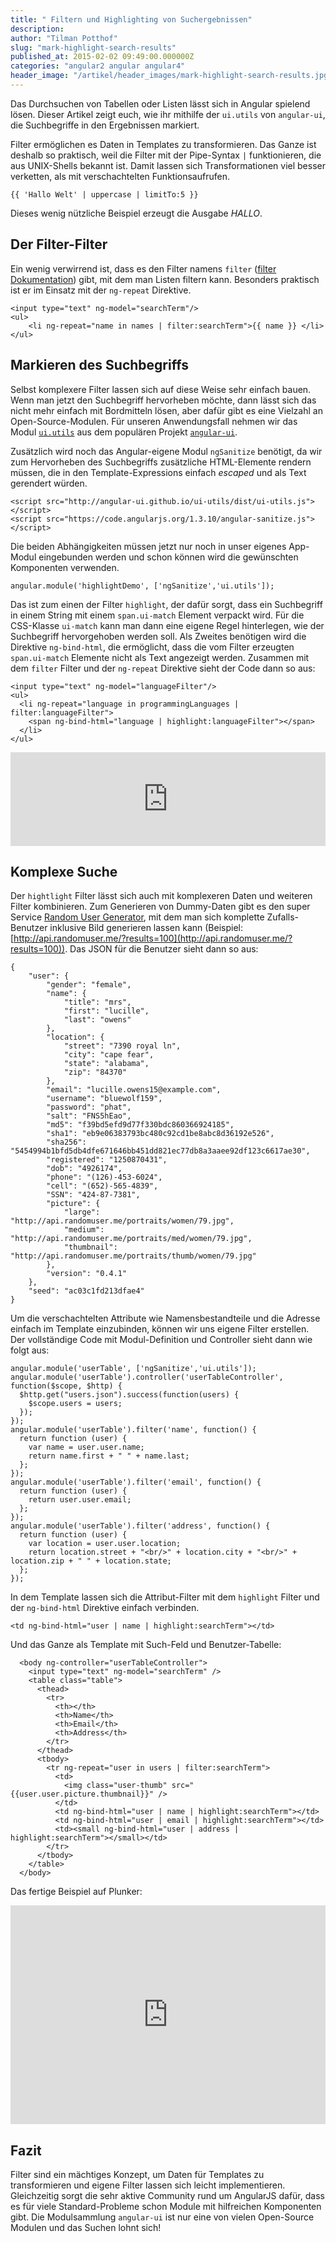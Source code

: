 ```yaml
---
title: " Filtern und Highlighting von Suchergebnissen"
description: 
author: "Tilman Potthof"
slug: "mark-highlight-search-results"
published_at: 2015-02-02 09:49:00.000000Z
categories: "angular2 angular angular4"
header_image: "/artikel/header_images/mark-highlight-search-results.jpg"
---
```


Das Durchsuchen von Tabellen oder Listen lässt sich in Angular spielend lösen.
Dieser Artikel zeigt euch, wie ihr mithilfe der `ui.utils` von `angular-ui`, die Suchbegriffe in den Ergebnissen markiert.

Filter ermöglichen es Daten in Templates zu transformieren.
Das Ganze ist deshalb so praktisch, weil die Filter mit der Pipe-Syntax `|` funktionieren, die aus UNIX-Shells bekannt ist.
Damit lassen sich Transformationen viel besser verketten, als mit verschachtelten Funktionsaufrufen.

    {{ 'Hallo Welt' | uppercase | limitTo:5 }}

Dieses wenig nützliche Beispiel erzeugt die Ausgabe *HALLO*.

## Der Filter-Filter

Ein wenig verwirrend ist, dass es den Filter namens `filter` ([filter Dokumentation](https://docs.angularjs.org/api/ng/filter/filter)) gibt, mit dem man Listen filtern kann.
Besonders praktisch ist er im Einsatz mit der `ng-repeat` Direktive.

    <input type="text" ng-model="searchTerm"/>
    <ul>
        <li ng-repeat="name in names | filter:searchTerm">{{ name }} </li>
    </ul>

## Markieren des Suchbegriffs

Selbst komplexere Filter lassen sich auf diese Weise sehr einfach bauen.
Wenn man jetzt den Suchbegriff hervorheben möchte, dann lässt sich das nicht mehr einfach mit Bordmitteln lösen, aber dafür gibt es eine Vielzahl an Open-Source-Modulen.
Für unseren Anwendungsfall nehmen wir das Modul [`ui.utils`](http://angular-ui.github.io/ui-utils) aus dem populären Projekt [`angular-ui`](http://angular-ui.github.io/).

Zusätzlich wird noch das Angular-eigene Modul `ngSanitize` benötigt, da wir zum Hervorheben des Suchbegriffs zusätzliche HTML-Elemente rendern müssen, die in den Template-Expressions einfach *escaped* und als Text gerendert würden.

    <script src="http://angular-ui.github.io/ui-utils/dist/ui-utils.js"></script>
    <script src="https://code.angularjs.org/1.3.10/angular-sanitize.js"></script>
    
Die beiden Abhängigkeiten müssen jetzt nur noch in unser eigenes App-Modul eingebunden werden und schon können wird die gewünschten Komponenten verwenden.

    angular.module('highlightDemo', ['ngSanitize','ui.utils']);


Das ist zum einen der Filter `highlight`, der dafür sorgt, dass ein Suchbegriff in einem String mit einem `span.ui-match` Element verpackt wird.
Für die CSS-Klasse `ui-match` kann man dann eine eigene Regel hinterlegen, wie der Suchbegriff hervorgehoben werden soll.
Als Zweites benötigen wird die Direktive `ng-bind-html`, die ermöglicht, dass die vom Filter erzeugten `span.ui-match` Elemente nicht als Text angezeigt werden.
Zusammen mit dem `filter` Filter und der `ng-repeat` Direktive sieht der Code dann so aus:

    <input type="text" ng-model="languageFilter"/>
    <ul>
      <li ng-repeat="language in programmingLanguages | filter:languageFilter">
        <span ng-bind-html="language | highlight:languageFilter"></span>
      </li>
    </ul>

<iframe src="https://angularjs-de.github.io/plunker-mirror-angularjs.de/embed.plnkr.co/8usO3m16k7BYDFsiNPap/preview.html" style="width:100%;height:150px;border:0"></iframe>

## Komplexe Suche

Der `hightlight` Filter lässt sich auch mit komplexeren Daten und weiteren Filter kombinieren.
Zum Generieren von Dummy-Daten gibt es den super Service [Random User Generator](https://randomuser.me/), mit dem man sich komplette Zufalls-Benutzer inklusive Bild generieren lassen kann (Beispiel: [http://api.randomuser.me/?results=100](http://api.randomuser.me/?results=100)).
Das JSON für die Benutzer sieht dann so aus:

    {
        "user": {
            "gender": "female",
            "name": {
                "title": "mrs",
                "first": "lucille",
                "last": "owens"
            },
            "location": {
                "street": "7390 royal ln",
                "city": "cape fear",
                "state": "alabama",
                "zip": "84370"
            },
            "email": "lucille.owens15@example.com",
            "username": "bluewolf159",
            "password": "phat",
            "salt": "FNS5hEao",
            "md5": "f39bd5efd9d77f330bdc860366924185",
            "sha1": "eb9e06383793bc480c92cd1be8abc8d36192e526",
            "sha256": "5454994b1bfd5db4dfe671646bb451dd821ec77db8a3aaee92df123c6617ae30",
            "registered": "1250870431",
            "dob": "4926174",
            "phone": "(126)-453-6024",
            "cell": "(652)-565-4839",
            "SSN": "424-87-7381",
            "picture": {
                "large": "http://api.randomuser.me/portraits/women/79.jpg",
                "medium": "http://api.randomuser.me/portraits/med/women/79.jpg",
                "thumbnail": "http://api.randomuser.me/portraits/thumb/women/79.jpg"
            },
            "version": "0.4.1"
        },
        "seed": "ac03c1fd213dfae4"
    }

Um die verschachtelten Attribute wie Namensbestandteile und die Adresse einfach im Template einzubinden, können wir uns eigene Filter erstellen. Der vollständige Code mit Modul-Definition und Controller sieht dann wie folgt aus:


	angular.module('userTable', ['ngSanitize','ui.utils']);
	angular.module('userTable').controller('userTableController', function($scope, $http) {
	  $http.get("users.json").success(function(users) {
	    $scope.users = users;
	  });
	});
	angular.module('userTable').filter('name', function() {
	  return function (user) {
	    var name = user.user.name;
	    return name.first + " " + name.last;
	  };
	});
	angular.module('userTable').filter('email', function() {
	  return function (user) {
	    return user.user.email;
	  };
	});
	angular.module('userTable').filter('address', function() {
	  return function (user) {
	    var location = user.user.location;
	    return location.street + "<br/>" + location.city + "<br/>" + location.zip + " " + location.state;
	  };
	});

In dem Template lassen sich die Attribut-Filter mit dem `highlight` Filter und der `ng-bind-html` Direktive einfach verbinden.

    <td ng-bind-html="user | name | highlight:searchTerm"></td>

Und das Ganze als Template mit Such-Feld und Benutzer-Tabelle:

	  <body ng-controller="userTableController">
	    <input type="text" ng-model="searchTerm" />
	    <table class="table">
	      <thead>
	        <tr>
	          <th></th>
	          <th>Name</th>
	          <th>Email</th>
	          <th>Address</th>
	        </tr>
	      </thead>
	      <tbody>
	        <tr ng-repeat="user in users | filter:searchTerm">
	          <td>
	            <img class="user-thumb" src="{{user.user.picture.thumbnail}}" />
	          </td>
	          <td ng-bind-html="user | name | highlight:searchTerm"></td>
	          <td ng-bind-html="user | email | highlight:searchTerm"></td>
	          <td><small ng-bind-html="user | address | highlight:searchTerm"></small></td>
	        </tr>
	      </tbody>
	    </table>
	  </body>

Das fertige Beispiel auf Plunker:

<iframe src="https://angularjs-de.github.io/plunker-mirror-angularjs.de/embed.plnkr.co/mNPRyvaBQxBrlElCs7UQ/preview.html" style="width:100%;height:350px;border:0"></iframe>

## Fazit

Filter sind ein mächtiges Konzept, um Daten für Templates zu transformieren und eigene Filter lassen sich leicht implementieren.
Gleichzeitig sorgt die sehr aktive Community rund um AngularJS dafür, dass es für viele Standard-Probleme schon Module mit hilfreichen Komponenten gibt.
Die Modulsammlung `angular-ui` ist nur eine von vielen Open-Source Modulen und das Suchen lohnt sich!
 